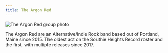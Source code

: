 ```yaml
---
title: The Argon Red
---
```


<div class="band-details-container">
  <div class="band-details-img">
    <img
      src="/images/tar.jpg"
      srcset="/images/tar@2x.jpg 2x"
      alt="The Argon Red group photo" />
  </div>
  <div class="band-details-copy">
    <p>The Argon Red are an Alternative/Indie Rock band based out of Portland, Maine since 2015. The oldest act on the Southie Heights Record roster and the first, with multiple releases since 2017.</p>
  </div>
</div>